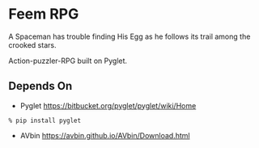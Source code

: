 # Feem RPG

A Spaceman has trouble finding His Egg as he follows its trail among the crooked stars.

Action-puzzler-RPG built on Pyglet.

## Depends On

- Pyglet https://bitbucket.org/pyglet/pyglet/wiki/Home

```
% pip install pyglet
```

- AVbin https://avbin.github.io/AVbin/Download.html

